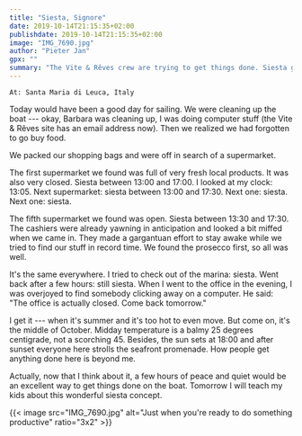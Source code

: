 ```yaml
---
title: "Siesta, Signore"
date: 2019-10-14T21:15:35+02:00
publishdate: 2019-10-14T21:15:35+02:00
image: "IMG_7690.jpg"
author: "Pieter Jan"
gpx: ""
summary: "The Vite & Rêves crew are trying to get things done. Siesta got in the way."
---
```


`At: Santa Maria di Leuca, Italy`

Today would have been a good day for sailing. We were cleaning up the boat --- okay, Barbara was cleaning up, I was doing computer stuff (the Vite & Rêves site has an <span class="email">email address</span> now). Then we realized we had forgotten to go buy food.

We packed our shopping bags and were off in search of a supermarket.

The first supermarket we found was full of very fresh local products. It was also very closed. Siesta between 13:00 and 17:00. I looked at my clock: 13:05. Next supermarket: siesta between 13:00 and 17:30. Next one: siesta. Next one: siesta.

The fifth supermarket we found was open. Siesta between 13:30 and 17:30. The cashiers were already yawning in anticipation and looked a bit miffed when we came in. They made a gargantuan effort to stay awake while we tried to find our stuff in record time. We found the prosecco first, so all was well.

It's the same everywhere. I tried to check out of the marina: siesta. Went back after a few hours: still siesta. When I went to the office in the evening, I was overjoyed to find somebody clicking away on a computer. He said: "The office is actually closed. Come back tomorrow."

I get it --- when it's summer and it's too hot to even move. But come on, it's the middle of October. Midday temperature is a balmy 25 degrees centigrade, not a scorching 45. Besides, the sun sets at 18:00 and after sunset everyone here strolls the seafront promenade. How people get anything done here is beyond me.

Actually, now that I think about it, a few hours of peace and quiet would be an excellent way to get things done on the boat. Tomorrow I will teach my kids about this wonderful siesta concept.

{{< image src="IMG_7690.jpg" alt="Just when you're ready to do something productive" ratio="3x2" >}}
